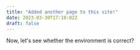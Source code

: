 ```yaml
---
title: "Added another page to this site!"
date: 2023-03-30T17:10:02Z
draft: false
---
```


Now, let's see whether the environment is correct?

